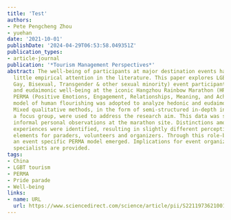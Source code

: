 ```yaml
---
title: 'Test'
authors:
- Pete Pengcheng Zhou
- yuehan
date: '2021-10-01'
publishDate: '2024-04-29T06:53:58.049351Z'
publication_types:
- article-journal
publication: '*Tourism Management Perspectives*'
abstract: The well-being of participants at major destination events has received
  little empirical attention in the literature. This paper explores LGBT (Lesbian,
  Gay, Bisexual, Transgender & other sexual minority) event participants' hedonic
  and eudaimonic well-being at the iconic Hangzhou Rainbow Marathon (HRM) in China.
  PERMA (Positive Emotions, Engagement, Relationships, Meaning, and Achievement) psychological
  model of human flourishing was adopted to analyze hedonic and eudaimonic well-being.
  Mixed qualitative methods, in the form of semi-structured in-depth interviews and
  a focus group, were used to address the research aim. This data was supported by
  informal personal observations at the marathon site. Distinctions among participants'
  experiences were identified, resulting in slightly different perceptions of PERMA
  elements for paraders, volunteers and organizers. Through this role-based perspective,
  an event specific PERMA model emerged. Implications for event organizers and marketing
  specialists are provided.
tags:
- China
- LGBT tourism
- PERMA
- Pride parade
- Well-being
links:
- name: URL
  url: https://www.sciencedirect.com/science/article/pii/S2211973621001185
---
```


